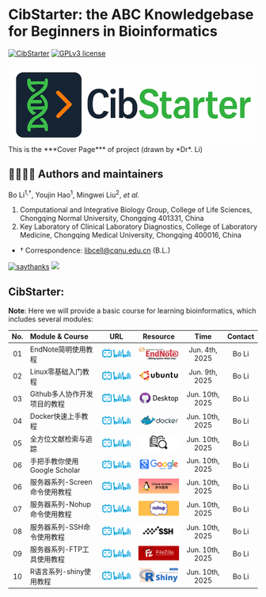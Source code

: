 # CibStarter: the ABC Knowledgebase for Beginners in Bioinformatics # 

[![CibStarter](https://img.shields.io/badge/CibStarter-black?style=for-the-badge&logo=icq&logolColor=42F425)](https://github.com/libcell/CibStarter) 
[![GPLv3 license](https://img.shields.io/badge/License-GPLv3-red.svg)](http://perso.crans.org/besson/LICENSE.html)

<img src = "img/CibStarter.png" width = "600" align = "middle"> 
This is the ***Cover Page*** of project (drawn by *Dr*. Li)

## 👩‍🏫👨‍🏫 Authors and maintainers 

Bo Li<sup>1,†</sup>, Youjin Hao<sup>1</sup>, Mingwei Liu<sup>2</sup>, *et al.*

1) Computational and Integrative Biology Group, College of Life Sciences, Chongqing Normal University, Chongqing 401331, China
2) Key Laboratory of Clinical Laboratory Diagnostics, College of Laboratory Medicine, Chongqing Medical University, Chongqing 400016, China

- †	Correspondence: libcell@cqnu.edu.cn (B.L.)

[![saythanks](https://img.shields.io/badge/say-thanks-ff69b4.svg)](https://libcell.github.io)
[![](https://img.shields.io/badge/follow%20me%20on-WeChat-green.svg)](https://libcell.github.io)

## **CibStarter**: 

**Note**: Here we will provide a basic course for learning bioinformatics, which includes several modules: 

| No. | Module & Course | URL | Resource | Time | Contact |
| :----: | :---- | :----: | :----: | :----: | :----: |
| 01 | EndNote简明使用教程 | [<img src="img/bilibili.png" alt="Bilibili" width="100">](https://www.bilibili.com/video/BV1MvjzzDEgJ/?spm_id_from=333.337.search-card.all.click) | <img src="img/endnote.png" alt="EndNote" width="100"> | Jun. 4th, 2025 | Bo Li |
| 02 | Linux零基础入门教程 | [<img src="img/bilibili.png" alt="Bilibili" width="100">](https://www.bilibili.com/video/BV1Da4y137PH/?spm_id_from=333.337.search-card.all.click) | <img src="img/ubuntu.png" alt="Ubuntu" width="100"> | Jun. 9th, 2025 | Bo Li |
| 03 | Github多人协作开发项目的教程 | [<img src="img/bilibili.png" alt="Bilibili" width="100">](https://www.bilibili.com/video/BV1o7411U7j6/?spm_id_from=333.337.search-card.all.click) | <img src="img/github_desktop.png" alt="Github-desktop" width="100"> | Jun. 10th, 2025 | Bo Li |
| 04 | Docker快速上手教程 | [<img src="img/bilibili.png" alt="Bilibili" width="100">](https://www.bilibili.com/video/BV11L411g7U1/?spm_id_from=333.337.search-card.all.click) | <img src="img/docker.png" alt="Docker" width="100"> | Jun. 10th, 2025 | Bo Li |
| 05 | 全方位文献检索与追踪 | [<img src="img/bilibili.png" alt="Bilibili" width="100">](https://www.bilibili.com/video/BV1x44y1D7e7/?spm_id_from=333.337.search-card.all.click) | <img src="img/review.png" alt="Review" width="100"> | Jun. 10th, 2025 | Bo Li |
| 06 | 手把手教你使用Google Scholar | [<img src="img/bilibili.png" alt="Bilibili" width="100">](https://www.bilibili.com/video/BV1qo4y197TN/?spm_id_from=333.337.search-card.all.click) | <img src="img/google-scholar.png" alt="Google Scholar" width="100"> | Jun. 10th, 2025 | Bo Li |
| 06 | 服务器系列-Screen命令使用教程 | [<img src="img/bilibili.png" alt="Bilibili" width="100">](https://www.bilibili.com/video/BV1De4y1F7C3/?spm_id_from=333.337.search-card.all.click) | <img src="img/screen.png" alt="Google Scholar" width="100"> | Jun. 10th, 2025 | Bo Li |
| 07 | 服务器系列-Nohup命令使用教程 | [<img src="img/bilibili.png" alt="Bilibili" width="100">](https://www.bilibili.com/video/BV1tM411C7ke/?spm_id_from=333.337.search-card.all.click) | <img src="img/nohup.png" alt="Google Scholar" width="100"> | Jun. 10th, 2025 | Bo Li |
| 08 | 服务器系列-SSH命令使用教程 | [<img src="img/bilibili.png" alt="Bilibili" width="100">](https://www.bilibili.com/video/BV1cL411w7RB/?spm_id_from=333.337.search-card.all.click) | <img src="img/ssh.png" alt="Google Scholar" width="100"> | Jun. 10th, 2025 | Bo Li |
| 09 | 服务器系列-FTP工具使用教程 | [<img src="img/bilibili.png" alt="Bilibili" width="100">](https://www.bilibili.com/video/BV1xv411k7Lj/?spm_id_from=333.337.search-card.all.click) | <img src="img/filezila.png" alt="Google Scholar" width="100"> | Jun. 10th, 2025 | Bo Li |
| 10 | R语言系列-shiny使用教程 | [<img src="img/bilibili.png" alt="Bilibili" width="100">](https://www.bilibili.com/video/BV1xv411k7Lj/?spm_id_from=333.337.search-card.all.click) | <img src="img/shiny.png" alt="R Shiny" width="100"> | Jun. 10th, 2025 | Bo Li |
